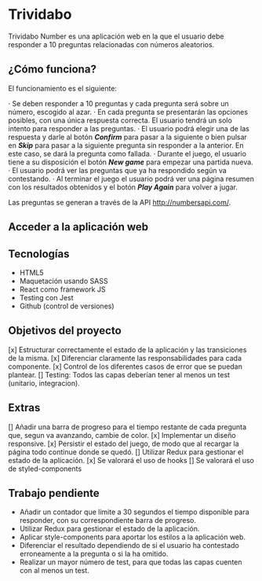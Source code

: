 # Trividabo

Trividabo Number es una aplicación web en la que el usuario debe responder a 10 preguntas relacionadas con números aleatorios.

## ¿Cómo funciona?

El funcionamiento es el siguiente:

· Se deben responder a 10 preguntas y cada pregunta será sobre un número, escogido al azar.
· En cada pregunta se presentarán las opciones posibles, con una única respuesta correcta. El usuario tendrá un solo intento para responder a las preguntas.
· El usuario podrá elegir una de las respuesta y darle al botón **_Confirm_** para pasar a la siguiente o bien pulsar en **_Skip_** para pasar a la siguiente pregunta sin responder a la anterior. En este caso, se dará la pregunta como fallada.
· Durante el juego, el usuario tiene a su disposición el botón **_New game_** para empezar una partida nueva.
· El usuario podrá ver las preguntas que ya ha respondido según va contestando.
· Al terminar el juego el usuario podrá ver una página resumen con los resultados obtenidos y el botón **_Play Again_** para volver a jugar.

Las preguntas se generan a través de la API http://numbersapi.com/.

## Acceder a la aplicación web

## Tecnologías

- HTML5
- Maquetación usando SASS
- React como framework JS
- Testing con Jest
- Github (control de versiones)

## Objetivos del proyecto

[x] Estructurar correctamente el estado de la aplicación y las transiciones de la misma.
[x] Diferenciar claramente las responsabilidades para cada componente.
[x] Control de los diferentes casos de error que se puedan plantear.
[] Testing: Todos las capas deberían tener al menos un test (unitario, integracion).

## Extras

[] Añadir una barra de progreso para el tiempo restante de cada pregunta que, segun va avanzando, cambie de color.
[x] Implementar un diseño responsive.
[x] Persistir el estado del juego, de modo que al recargar la página todo continue donde se quedó.
[] Utilizar Redux para gestionar el estado de la aplicación.
[x] Se valorará el uso de hooks
[] Se valorará el uso de styled-components

## Trabajo pendiente

- Añadir un contador que limite a 30 segundos el tiempo disponible para responder, con su correspondiente barra de progreso.
- Utilizar Redux para gestionar el estado de la aplicación.
- Aplicar style-components para aportar los estilos a la aplicación web.
- Diferenciar el resultado dependiendo de si el usuario ha contestado erroneamente a la pregunta o si la ha omitido.
- Realizar un mayor número de test, para que todas las capas cuenten con al menos un test.
